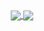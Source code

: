 <div align="center">
  <!---
<img src="https://github-readme-stats.vercel.app/api?username=CHANEE-personal&show_icons=true&theme=material-palenight&hide_border=true&bg_color=20232a&icon_color=E3E3E3A8&text_color=fff&title_color=918FE0" width=49.2% />
<img src="https://github-readme-stats.vercel.app/api/top-langs/?username=CHANEE-personal&layout=compact&theme=tokyonight" width=49.2% />
--->
  <a href="https://github.com/anuraghazra/github-readme-stats">
  <img align="center" src="https://github-readme-stats.vercel.app/api/pin/?username=CHANEE-personal&repo=github-readme-stats" />
</a>
<a href="https://github.com/anuraghazra/convoychat">
  <img align="center" src="https://github-readme-stats.vercel.app/api/pin/?username=CHANEE-personal&repo=convoychat" />
</a>
</div>

<!---
CHANEE-personal/CHANEE-personal is a ✨ special ✨ repository because its `README.md` (this file) appears on your GitHub profile.
You can click the Preview link to take a look at your changes.
--->
